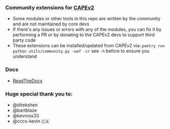 ### Community extensions for [CAPEv2](https://github.com/kevoreilly/CAPEv2/)

* Some modules or other tools in this repo are written by the community and are not maintained by core devs
* If there's any issues or errors with any of the modules, you can fix it by performing a PR or by donating to the CAPEv2 devs to support third party code
* These extensions can be installed/updated from CAPEv2 via: `poetry run python utils/community.py -waf -cr` see `-h` before to ensure you understand

### Docs
* [ReadTheDocs](https://capev2.readthedocs.io/en/latest/#)

### Huge special thank you to:
* @ditekshen
* @bartblaze
* @kevross33
* @cccs-kevin 🇨🇦
